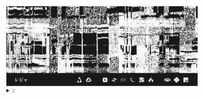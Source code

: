 <img src="./banner.png">
<details><summary> :: </summary>
<!--START_SECTION:waka-->

```
From: 09 August 2024 - To: 17 September 2024

Total Time: 132 hrs 27 mins

Python                     36 hrs 42 mins  //////-------------------   25.69 %
JavaScript                 36 hrs 3 mins   //////-------------------   25.23 %
YAML                       28 hrs 22 mins  /////--------------------   19.85 %
Svelte                     11 hrs 45 mins  //-----------------------   08.22 %
PHP                        11 hrs 21 mins  //-----------------------   07.95 %
```

<!--END_SECTION:waka-->
</details>
